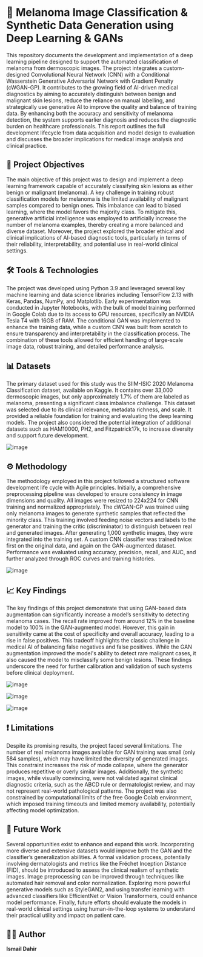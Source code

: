 # 🧠 Melanoma Image Classification & Synthetic Data Generation using Deep Learning & GANs


This repository documents the development and implementation of a deep learning pipeline designed to support the automated classification of melanoma from dermoscopic images. The project integrates a custom-designed Convolutional Neural Network (CNN) with a Conditional Wasserstein Generative Adversarial Network with Gradient Penalty (cWGAN-GP). It contributes to the growing field of AI-driven medical diagnostics by aiming to accurately distinguish between benign and malignant skin lesions, reduce the reliance on manual labelling, and strategically use generative AI to improve the quality and balance of training data. By enhancing both the accuracy and sensitivity of melanoma detection, the system supports earlier diagnosis and reduces the diagnostic burden on healthcare professionals. This report outlines the full development lifecycle from data acquisition and model design to evaluation and discusses the broader implications for medical image analysis and clinical practice.

## 📌 Project Objectives

The main objective of this project was to design and implement a deep learning framework capable of accurately classifying skin lesions as either benign or malignant (melanoma). A key challenge in training robust classification models for melanoma is the limited availability of malignant samples compared to benign ones. This imbalance can lead to biased learning, where the model favors the majority class. To mitigate this, generative artificial intelligence was employed to artificially increase the number of melanoma examples, thereby creating a more balanced and diverse dataset. Moreover, the project explored the broader ethical and clinical implications of AI-based diagnostic tools, particularly in terms of their reliability, interpretability, and potential use in real-world clinical settings.


## 🛠️ Tools & Technologies

The project was developed using Python 3.9 and leveraged several key machine learning and data science libraries including TensorFlow 2.13 with Keras, Pandas, NumPy, and Matplotlib. Early experimentation was conducted in Jupyter Notebooks, with the bulk of model training performed in Google Colab due to its access to GPU resources, specifically an NVIDIA Tesla T4 with 16GB of RAM. The conditional GAN was implemented to enhance the training data, while a custom CNN was built from scratch to ensure transparency and interpretability in the classification process. The combination of these tools allowed for efficient handling of large-scale image data, robust training, and detailed performance analysis.

## 📊 Datasets

The primary dataset used for this study was the SIIM-ISIC 2020 Melanoma Classification dataset, available on Kaggle. It contains over 33,000 dermoscopic images, but only approximately 1.7% of them are labeled as melanoma, presenting a significant class imbalance challenge. This dataset was selected due to its clinical relevance, metadata richness, and scale. It provided a reliable foundation for training and evaluating the deep learning models. The project also considered the potential integration of additional datasets such as HAM10000, PH2, and Fitzpatrick17k, to increase diversity and support future development.


![image](https://github.com/user-attachments/assets/82b5c5b5-f0c6-4690-85ec-1a48a51d79b4)



## ⚙️ Methodology

The methodology employed in this project followed a structured software development life cycle with Agile principles. Initially, a comprehensive preprocessing pipeline was developed to ensure consistency in image dimensions and quality. All images were resized to 224x224 for CNN training and normalized appropriately. The cWGAN-GP was trained using only melanoma images to generate synthetic samples that reflected the minority class. This training involved feeding noise vectors and labels to the generator and training the critic (discriminator) to distinguish between real and generated images. After generating 1,000 synthetic images, they were integrated into the training set. A custom CNN classifier was trained twice: first on the original data, and again on the GAN-augmented dataset. Performance was evaluated using accuracy, precision, recall, and AUC, and further analyzed through ROC curves and training histories.

![image](https://github.com/user-attachments/assets/b61dbc04-cf4a-4e7c-a8ae-a9b4aac6670d)



## 📈 Key Findings

The key findings of this project demonstrate that using GAN-based data augmentation can significantly increase a model’s sensitivity to detecting melanoma cases. The recall rate improved from around 12% in the baseline model to 100% in the GAN-augmented model. However, this gain in sensitivity came at the cost of specificity and overall accuracy, leading to a rise in false positives. This tradeoff highlights the classic challenge in medical AI of balancing false negatives and false positives. While the GAN augmentation improved the model's ability to detect rare malignant cases, it also caused the model to misclassify some benign lesions. These findings underscore the need for further calibration and validation of such systems before clinical deployment.

![image](https://github.com/user-attachments/assets/5750c943-fdb3-4b2f-9ce4-2eb65a5a85bc)


![image](https://github.com/user-attachments/assets/44116a4e-70ce-4cbe-bfc0-50ab51c9541c)

![image](https://github.com/user-attachments/assets/8de24a54-b50e-4800-810b-92e8f99a98fa)



## ❗ Limitations

Despite its promising results, the project faced several limitations. The number of real melanoma images available for GAN training was small (only 584 samples), which may have limited the diversity of generated images. This constraint increases the risk of mode collapse, where the generator produces repetitive or overly similar images. Additionally, the synthetic images, while visually convincing, were not validated against clinical diagnostic criteria, such as the ABCD rule or dermatologist review, and may not represent real-world pathological patterns. The project was also constrained by computational limits of the free Google Colab environment, which imposed training timeouts and limited memory availability, potentially affecting model optimization.

## 🔮 Future Work

Several opportunities exist to enhance and expand this work. Incorporating more diverse and extensive datasets would improve both the GAN and the classifier’s generalization abilities. A formal validation process, potentially involving dermatologists and metrics like the Fréchet Inception Distance (FID), should be introduced to assess the clinical realism of synthetic images. Image preprocessing can be improved through techniques like automated hair removal and color normalization. Exploring more powerful generative models such as StyleGAN2, and using transfer learning with advanced classifiers like EfficientNet or Vision Transformers, could enhance model performance. Finally, future efforts should evaluate the models in real-world clinical settings using human-in-the-loop systems to understand their practical utility and impact on patient care.



## 🙋‍♂️ Author

**Ismail Dahir**  
